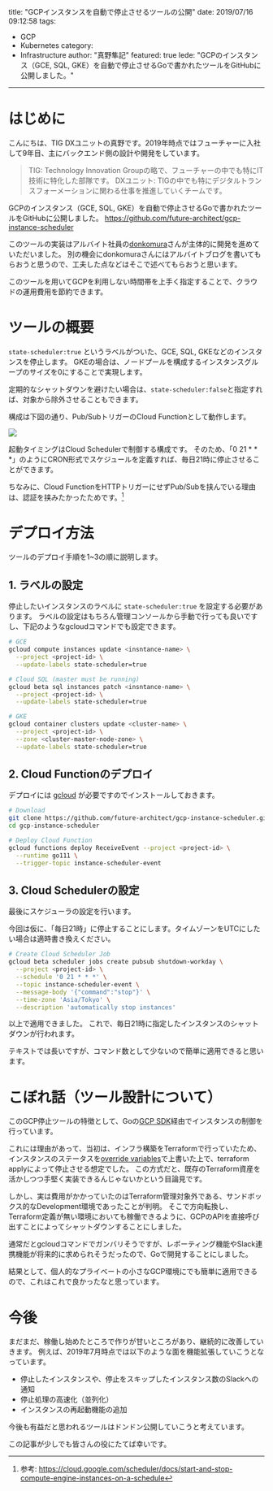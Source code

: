 title: "GCPインスタンスを自動で停止させるツールの公開"
date: 2019/07/16 09:12:58
tags:
  - GCP
  - Kubernetes
category:
  - Infrastructure
author: "真野隼記"
featured: true
lede: "GCPのインスタンス（GCE, SQL, GKE）を自動で停止させるGoで書かれたツールをGitHubに公開しました。"
---
# はじめに

こんにちは、TIG DXユニットの真野です。2019年時点ではフューチャーに入社して9年目、主にバックエンド側の設計や開発をしています。

> TIG: Technology Innovation Groupの略で、フューチャーの中でも特にIT技術に特化した部隊です。
> DXユニット: TIGの中でも特にデジタルトランスフォーメーションに関わる仕事を推進していくチームです。

GCPのインスタンス（GCE, SQL, GKE）を自動で停止させるGoで書かれたツールをGitHubに公開しました。
https://github.com/future-architect/gcp-instance-scheduler

このツールの実装はアルバイト社員の[donkomura](https://qiita.com/donkomura)さんが主体的に開発を進めていただいました。
別の機会にdonkomuraさんにはアルバイトブログを書いてもらおうと思うので、工夫した点などはそこで述べてもらおうと思います。

このツールを用いてGCPを利用しない時間帯を上手く指定することで、クラウドの運用費用を節約できます。


# ツールの概要

`state-scheduler:true` というラベルがついた、GCE, SQL, GKEなどのインスタンスを停止します。
GKEの場合は、ノードプールを構成するインスタンスグループのサイズを0にすることで実現します。

定期的なシャットダウンを避けたい場合は、`state-scheduler:false`と指定すれば、対象から除外させることもできます。

構成は下図の通り、Pub/SubトリガーのCloud Functionとして動作します。

<img src="/images/20190713/photo_20190713_01.png">

起動タイミングはCloud Schedulerで制御する構成です。
そのため、「0 21 * * *」のようにCRON形式でスケジュールを定義すれば、毎日21時に停止させることができます。

ちなみに、Cloud FunctionをHTTPトリガーにせずPub/Subを挟んでいる理由は、認証を挟みたかったためです。[^1]

[^1]: 参考: https://cloud.google.com/scheduler/docs/start-and-stop-compute-engine-instances-on-a-schedule


# デプロイ方法

ツールのデプロイ手順を1~3の順に説明します。


## 1. ラベルの設定

停止したいインスタンスのラベルに `state-scheduler:true` を設定する必要があります。
ラベルの設定はもちろん管理コンソールから手動で行っても良いですし、下記のようなgcloudコマンドでも設定できます。

```sh
# GCE
gcloud compute instances update <insntance-name> \
  --project <project-id> \
  --update-labels state-scheduler=true

# Cloud SQL (master must be running)
gcloud beta sql instances patch <insntance-name> \
  --project <project-id> \
  --update-labels state-scheduler=true

# GKE
gcloud container clusters update <cluster-name> \
  --project <project-id> \
  --zone <cluster-master-node-zone> \
  --update-labels state-scheduler=true
```


## 2. Cloud Functionのデプロイ

デプロイには [gcloud](https://cloud.google.com/sdk/gcloud/) が必要ですのでインストールしておきます。

```sh
# Download
git clone https://github.com/future-architect/gcp-instance-scheduler.git
cd gcp-instance-scheduler

# Deploy Cloud Function
gcloud functions deploy ReceiveEvent --project <project-id> \
  --runtime go111 \
  --trigger-topic instance-scheduler-event
```

## 3. Cloud Schedulerの設定

最後にスケジューラの設定を行います。

今回は仮に、「毎日21時」に停止することにします。タイムゾーンをUTCにしたい場合は適時書き換えください。

```sh
# Create Cloud Scheduler Job
gcloud beta scheduler jobs create pubsub shutdown-workday \
  --project <project-id> \
  --schedule '0 21 * * *' \
  --topic instance-scheduler-event \
  --message-body '{"command":"stop"}' \
  --time-zone 'Asia/Tokyo' \
  --description 'automatically stop instances'
```

以上で適用できました。
これで、毎日21時に指定したインスタンスのシャットダウンが行われます。

テキストでは長いですが、コマンド数として少ないので簡単に適用できると思います。


# こぼれ話（ツール設計について）

このGCP停止ツールの特徴として、Goの[GCP SDK](https://godoc.org/cloud.google.com/go)経由でインスタンスの制御を行っています。

これには理由があって、当初は、インフラ構築をTerraformで行っていたため、インスタンスのステータスを[override variables](https://www.terraform.io/docs/configuration/override.html)で上書いた上で、terraform applyによって停止させる想定でした。
この方式だと、既存のTerraform資産を活かしつつ手堅く実装できるんじゃないかという目論見です。

しかし、実は費用がかかっていたのはTerraform管理対象外である、サンドボックス的なDevelopment環境であったことが判明。
そこで方向転換し、Terraform定義が無い環境においても稼働できるように、GCPのAPIを直接呼び出すことによってシャットダウンすることにしました。

通常だとgcloudコマンドでガンバリそうですが、レポーティング機能やSlack連携機能が将来的に求められそうだったので、Goで開発することにしました。

結果として、個人的なプライベートの小さなGCP環境にでも簡単に適用できるので、これはこれで良かったなと思っています。


# 今後

まだまだ、稼働し始めたところで作りが甘いところがあり、継続的に改善していきます。
例えば、2019年7月時点では以下のような面を機能拡張していこうとなっています。

* 停止したインスタンスや、停止をスキップしたインスタンス数のSlackへの通知
* 停止処理の高速化（並列化）
* インスタンスの再起動機能の追加

今後も有益だと思われるツールはドンドン公開していこうと考えています。

この記事が少しでも皆さんの役にたてば幸いです。




